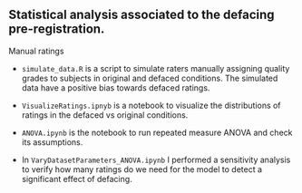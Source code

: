 ## Statistical analysis associated to the defacing pre-registration.

Manual ratings
- `simulate_data.R` is a script to simulate raters manually assigning quality grades to subjects in original and defaced conditions. The simulated data have a positive bias towards defaced ratings.

- `VisualizeRatings.ipnyb` is a notebook to visualize the distributions of ratings in the defaced vs original conditions. 

- `ANOVA.ipynb` is the notebook to run repeated measure ANOVA and check its assumptions.
- In `VaryDatasetParameters_ANOVA.ipynb` I performed a sensitivity analysis to verify how many ratings do we need for the model to detect a significant effect of defacing.
